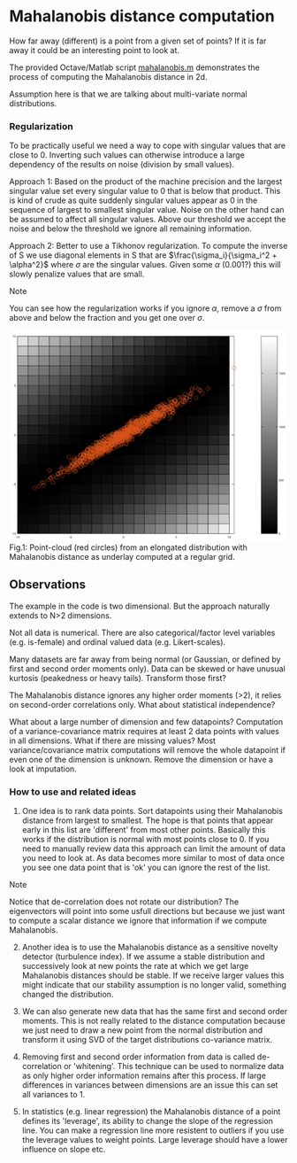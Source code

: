 # Mahalanobis distance computation

How far away (different) is a point from a given set of points? If it is far away it could be an interesting point to look at.

The provided Octave/Matlab script [mahalanobis.m](https://github.com/HaukeBartsch/outliers/blob/main/mahalanobis.m) demonstrates the process of computing the Mahalanobis distance in 2d.

Assumption here is that we are talking about multi-variate normal distributions.

### Regularization

To be practically useful we need a way to cope with singular values that are close to 0. Inverting such values can otherwise introduce a large dependency of the results on noise (division by small values).

Approach 1: Based on the product of the machine precision and the largest singular value set every singular value to 0 that is below that product. This is kind of crude as quite suddenly singular values appear as 0 in the sequence of largest to smallest singular value. Noise on the other hand can be assumed to affect all singular values. Above our threshold we accept the noise and below the threshold we ignore all remaining information.

Approach 2: Better to use a Tikhonov regularization. To compute the inverse of S we use diagonal elements in S that are $\frac{\sigma_i}{\sigma_i^2 + \alpha^2}$ where $\sigma$ are the singular values. Given some $\alpha$ (0.001?) this will slowly penalize values that are small.

> [!NOTE]
> You can see how the regularization works if you ignore $\alpha$, remove a $\sigma$ from above and below the fraction and you get one over $\sigma$.


![distance as color background with point-cloud](https://github.com/HaukeBartsch/outliers/blob/main/images/distance_overlay.png)
Fig.1: Point-cloud (red circles) from an elongated distribution with Mahalanobis distance as underlay computed at a regular grid.


## Observations

The example in the code is two dimensional. But the approach naturally extends to N>2 dimensions.

Not all data is numerical. There are also categorical/factor level variables (e.g. is-female) and ordinal valued data (e.g. Likert-scales).

Many datasets are far away from being normal (or Gaussian, or defined by first and second order moments only). Data can be skewed or have unusual kurtosis (peakedness or heavy tails). Transform those first?

The Mahalanobis distance ignores any higher order moments (>2), it relies on second-order correlations only. What about statistical independence?

What about a large number of dimension and few datapoints? Computation of a variance-covariance matrix requires at least 2 data points with values in all dimensions. What if there are missing values? Most variance/covariance matrix computations will remove the whole datapoint if even one of the dimension is unknown. Remove the dimension or have a look at imputation.

### How to use and related ideas

1) One idea is to rank data points. Sort datapoints using their Mahalanobis distance from largest to smallest. The hope is that points that appear early in this list are 'different' from most other points. Basically this works if the distribution is normal with most points close to 0. If you need to manually review data this approach can limit the amount of data you need to look at. As data becomes more similar to most of data once you see one data point that is 'ok' you can ignore the rest of the list.

> [!NOTE]
> Notice that de-correlation does not rotate our distribution? The eigenvectors will point into some usfull directions but because we just want to compute a scalar distance we ignore that information if we compute Mahalanobis.

2) Another idea is to use the Mahalanobis distance as a sensitive novelty detector (turbulence index). If we assume a stable distribution and successively look at new points the rate at which we get large Mahalanobis distances should be stable. If we receive larger values this might indicate that our stability assumption is no longer valid, something changed the distribution.

3) We can also generate new data that has the same first and second order moments. This is not really related to the distance computation because we just need to draw a new point from the normal distribution and transform it using SVD of the target 
distributions co-variance matrix.

4) Removing first and second order information from data is called de-correlation or 'whitening'. This technique can be used to normalize data as only higher order information remains after this process. If large differences in variances between dimensions are an issue this can set all variances to 1.

5) In statistics (e.g. linear regression) the Mahalanobis distance of a point defines its 'leverage', its ability to change the slope of the regression line. You can make a regression line more resistent to outliers if you use the leverage values to weight points. Large leverage should have a lower influence on slope etc.
